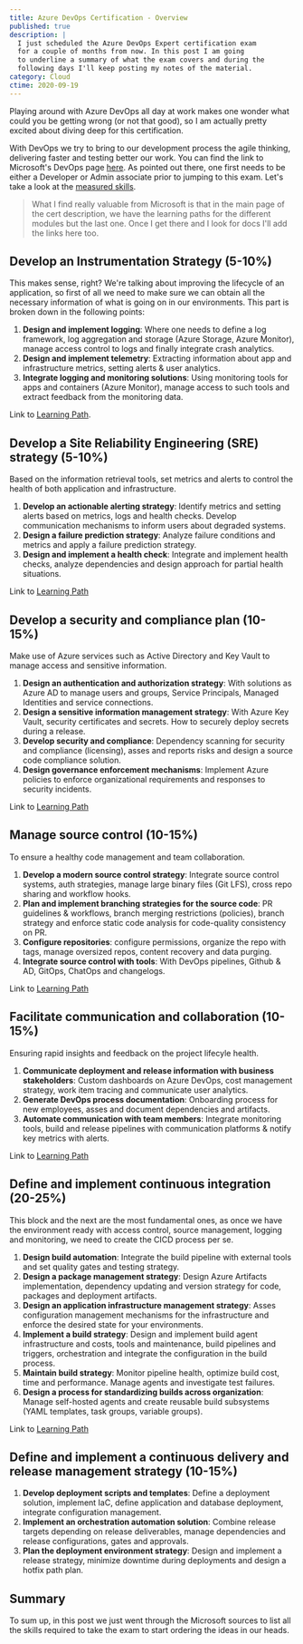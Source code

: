 ```yaml
---
title: Azure DevOps Certification - Overview
published: true
description: |
  I just scheduled the Azure DevOps Expert certification exam
  for a couple of months from now. In this post I am going
  to underline a summary of what the exam covers and during the
  following days I'll keep posting my notes of the material.
category: Cloud
ctime: 2020-09-19
---
```


Playing around with Azure DevOps all day at work makes one wonder what could you be getting wrong (or not that good), so I am actually pretty excited about diving deep for this certification.

With DevOps we try to bring to our development process the agile thinking, delivering faster and testing better our work. You can find the link to Microsoft's DevOps page [here](https://docs.microsoft.com/en-us/learn/certifications/devops-engineer). As pointed out there, one first needs to be either a Developer or Admin associate prior to jumping to this exam. Let's take a look at the [measured skills](https://query.prod.cms.rt.microsoft.com/cms/api/am/binary/RE3VP84).

> What I find really valuable from Microsoft is that in the main page of the cert description, we have the learning paths for the different modules but the last one. Once I get there and I look for docs I'll add the links here too.

## Develop an Instrumentation Strategy (5-10%)

This makes sense, right? We're talking about improving the lifecycle of an application, so first of all we need to make sure we can obtain all the necessary information of what is going on in our environments. This part is broken down in the following points:

1. **Design and implement logging**: Where one needs to define a log framework, log aggregation and storage (Azure Storage, Azure Monitor), manage access control to logs and finally integrate crash analytics.
2. **Design and implement telemetry**: Extracting information about app and infrastructure metrics, setting alerts & user analytics.
3. **Integrate logging and monitoring solutions**: Using monitoring tools for apps and containers (Azure Monitor), manage access to such tools and extract feedback from the monitoring data.

Link to [Learning Path](https://docs.microsoft.com/en-us/learn/paths/az-400-develop-instrumentation-strategy/).

## Develop a Site Reliability Engineering (SRE) strategy (5-10%)

Based on the information retrieval tools, set metrics and alerts to control the health of both application and infrastructure.

1. **Develop an actionable alerting strategy**: Identify metrics and setting alerts based on metrics, logs and health checks. Develop communication mechanisms to inform users about degraded systems.
1. **Design a failure prediction strategy**: Analyze failure conditions and metrics and apply a failure prediction strategy.
1. **Design and implement a health check**: Integrate and implement health checks, analyze dependencies and design approach for partial health situations.

Link to [Learning Path](https://docs.microsoft.com/learn/paths/az-400-develop-sre-strategy/)

## Develop a security and compliance plan (10-15%)

Make use of Azure services such as Active Directory and Key Vault to manage access and sensitive information.

1. **Design an authentication and authorization strategy**: With solutions as Azure AD to manage users and groups, Service Principals, Managed Identities and service connections.
1. **Design a sensitive information management strategy**: With Azure Key Vault, security certificates and secrets. How to securely deploy secrets during a release.
1. **Develop security and compliance**: Dependency scanning for security and compliance (licensing), asses and reports risks and design a source code compliance solution.
1. **Design governance enforcement mechanisms**: Implement Azure policies to enforce organizational requirements and responses to security incidents.

Link to [Learning Path](https://docs.microsoft.com/learn/paths/az-400-develop-security-compliance-plan/)

## Manage source control (10-15%)

To ensure a healthy code management and team collaboration.

1. **Develop a modern source control strategy**: Integrate source control systems, auth strategies, manage large binary files (Git LFS), cross repo sharing and workflow hooks.
1. **Plan and implement branching strategies for the source code**: PR guidelines & workflows, branch merging restrictions (policies), branch strategy and enforce static code analysis for code-quality consistency on PR.
1. **Configure repositories**: configure permissions, organize the repo with tags, manage oversized repos, content recovery and data purging.
1. **Integrate source control with tools**: With DevOps pipelines, Github & AD, GitOps, ChatOps and changelogs.

Link to [Learning Path](https://docs.microsoft.com/learn/paths/az-400-manage-source-control/)

## Facilitate communication and collaboration (10-15%)

Ensuring rapid insights and feedback on the project lifecyle health.

1. **Communicate deployment and release information with business stakeholders**: Custom dashboards on Azure DevOps, cost management strategy, work item tracing and communicate user analytics.
1. **Generate DevOps process documentation**: Onboarding process for new employees, asses and document dependencies and artifacts.
1. **Automate communication with team members**: Integrate monitoring tools, build and release pipelines with communication platforms & notify key metrics with alerts.

Link to [Learning Path](https://docs.microsoft.com/learn/paths/az-400-facilitate-communication-collaboration/)

## Define and implement continuous integration (20-25%)

This block and the next are the most fundamental ones, as once we have the environment ready with access control, source management, logging and monitoring, we need to create the CICD process per se.

1. **Design build automation**: Integrate the build pipeline with external tools and set quality gates and testing strategy.
2. **Design a package management strategy**: Design Azure Artifacts implementation, dependency updating and version strategy for code, packages and deployment artifacts.
3. **Design an application infrastructure management strategy**: Asses configuration management mechanisms for the infrastructure and enforce the desired state for your environments. 
4. **Implement a build strategy**: Design and implement build agent infrastructure and costs, tools and maintenance, build pipelines and triggers, orchestration and integrate the configuration in the build process.
5. **Maintain build strategy**: Monitor pipeline health, optimize build cost, time and performance. Manage agents and investigate test failures.
6. **Design a process for standardizing builds across organization**: Manage self-hosted agents and create reusable build subsystems (YAML templates, task groups, variable groups).

Link to [Learning Path](https://docs.microsoft.com/learn/paths/az-400-define-implement-continuous-integration/)

## Define and implement a continuous delivery and release management strategy (10-15%)

1. **Develop deployment scripts and templates**: Define a deployment solution, implement IaC, define application and database deployment, integrate configuration management.
2. **Implement an orchestration automation solution**: Combine release targets depending on release deliverables, manage dependencies and release configurations, gates and approvals.
3. **Plan the deployment environment strategy**: Design and implement a release strategy, minimize downtime during deployments and design a hotfix path plan.

## Summary

To sum up, in this post we just went through the Microsoft sources to list all the skills required to take the exam to start ordering the ideas in our heads.
